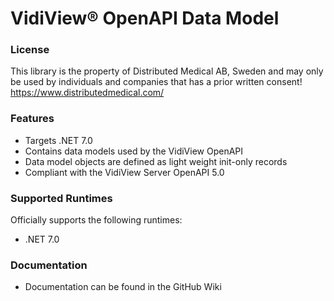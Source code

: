 ﻿# VidiView® OpenAPI Data Model

### License
This library is the property of Distributed Medical AB, Sweden and may only
be used by individuals and companies that has a prior written consent!
https://www.distributedmedical.com/

### Features
* Targets .NET 7.0
* Contains data models used by the VidiView OpenAPI
* Data model objects are defined as light weight init-only records
* Compliant with the VidiView Server OpenAPI 5.0

### Supported Runtimes

Officially supports the following runtimes:
* .NET 7.0

### Documentation
* Documentation can be found in the GitHub Wiki
